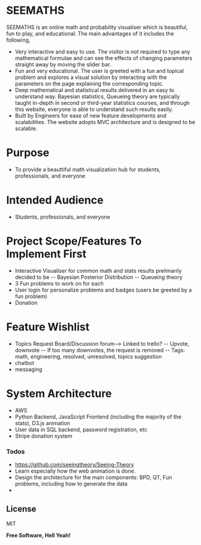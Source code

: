 # SEEMATHS

SEEMATHS is an online math and probability visualiser which is beautiful, fun to play, and educational. The main advantages of it includes the following,
  - Very interactive and easy to use. The visitor is not required to type any mathematical formulae and can see the effects of changing parameters straight away by moving the slider bar.
  - Fun and very educational. The user is greeted with a fun and topical problem and explores a visual solution by interacting with the parameters on the page explaining the corresponding topic. 
  - Deep mathematical and statistical results delivered in an easy to understand way. Bayesian statistics, Queueing theory are typically taught in-depth in second or third-year statistics courses, and through this website, everyone is able to understand such results easily.
  - Built by Engineers for ease of new feature developments and scalabilities. The website adopts MVC architecture and is designed to be scalable.

# Purpose
  - To provide a beauttiful math visualization hub for students, professionals, and everyone
  
# Intended Audience
  - Students, professionals, and everyone
 
# Project Scope/Features To Implement First
  - Interactive Visualiser for common math and stats results prelimarily decided to be
  -- Bayesian Posterior Distribution
  -- Queueing theory
  - 3 Fun problems to work on for each
  - User login for personalize problems and badges (users be greeted by a fun problem)
  - Donation

# Feature Wishlist
  - Topics Request Board/Discussion forum--> Linked to trello?
  -- Upvote, downvote
  -- If too many downvotes, the request is removed
  -- Tags: math, engineering, resolved, unresolved, topics suggestion
  - chatbot
  - messaging
 
# System Architecture
  - AWS
  - Python Backend, JavaScript Frontend (including the majority of the stats), D3.js animation
  - User data in SQL backend, password registration, etc
  - Stripe donation system

### Todos

 - https://github.com/seeingtheory/Seeing-Theory
 - Learn especially how the web animation is done.
 - Design the architecture for the main components: BPD, QT, Fun problems, including how to generate the data
 - 

License
----

MIT


**Free Software, Hell Yeah!**

[//]: # (These are reference links used in the body of this note and get stripped out when the markdown processor does its job. There is no need to format nicely because it shouldn't be seen. Thanks SO - http://stackoverflow.com/questions/4823468/store-comments-in-markdown-syntax)


   [dill]: <https://github.com/joemccann/dillinger>
   [git-repo-url]: <https://github.com/joemccann/dillinger.git>
   [john gruber]: <http://daringfireball.net>
   [df1]: <http://daringfireball.net/projects/markdown/>
   [markdown-it]: <https://github.com/markdown-it/markdown-it>
   [Ace Editor]: <http://ace.ajax.org>
   [node.js]: <http://nodejs.org>
   [Twitter Bootstrap]: <http://twitter.github.com/bootstrap/>
   [jQuery]: <http://jquery.com>
   [@tjholowaychuk]: <http://twitter.com/tjholowaychuk>
   [express]: <http://expressjs.com>
   [AngularJS]: <http://angularjs.org>
   [Gulp]: <http://gulpjs.com>

   [PlDb]: <https://github.com/joemccann/dillinger/tree/master/plugins/dropbox/README.md>
   [PlGh]: <https://github.com/joemccann/dillinger/tree/master/plugins/github/README.md>
   [PlGd]: <https://github.com/joemccann/dillinger/tree/master/plugins/googledrive/README.md>
   [PlOd]: <https://github.com/joemccann/dillinger/tree/master/plugins/onedrive/README.md>
   [PlMe]: <https://github.com/joemccann/dillinger/tree/master/plugins/medium/README.md>
   [PlGa]: <https://github.com/RahulHP/dillinger/blob/master/plugins/googleanalytics/README.md>
